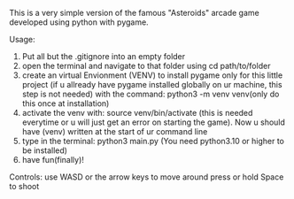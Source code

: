 This is a very simple version of the famous "Asteroids" arcade game developed using python with pygame.

Usage:
1. Put all but the .gitignore into an empty folder
2. open the terminal and navigate to that folder using cd path/to/folder
3. create an virtual Envionment (VENV) to install pygame only for this little project (if u allready have pygame installed globally on ur machine, this step is not needed) with the command: python3 -m venv venv(only do this once at installation)
4. activate the venv with: source venv/bin/activate (this is needed everytime or u will just get an error on starting the game). Now u should have (venv) written at the start of ur command line
3. type in the terminal: python3 main.py (You need python3.10 or higher to be installed)
4. have fun(finally)!

Controls:
use WASD or the arrow keys to move around
press or hold Space to shoot